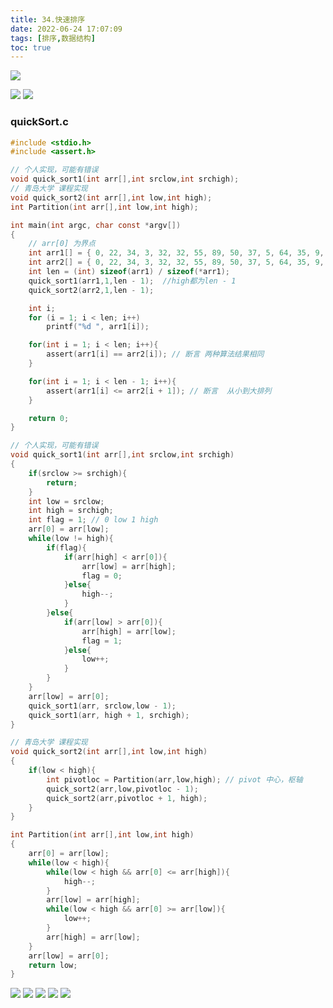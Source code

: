 ```yaml
---
title: 34.快速排序
date: 2022-06-24 17:07:09
tags: [排序,数据结构]
toc: true
---
```


![](http://codekenan.icu/img/32.快速排序思想.png)
<!--more-->
![](http://codekenan.icu/img/33.示例.png)
![](http://codekenan.icu/img/34.分析.png)

### quickSort.c

```c
#include <stdio.h>
#include <assert.h>

// 个人实现，可能有错误
void quick_sort1(int arr[],int srclow,int srchigh);
// 青岛大学 课程实现
void quick_sort2(int arr[],int low,int high);
int Partition(int arr[],int low,int high);

int main(int argc, char const *argv[])
{
	// arr[0] 为界点
	int arr1[] = { 0, 22, 34, 3, 32, 32, 55, 89, 50, 37, 5, 64, 35, 9, 70 };
	int arr2[] = { 0, 22, 34, 3, 32, 32, 55, 89, 50, 37, 5, 64, 35, 9, 70 };
    int len = (int) sizeof(arr1) / sizeof(*arr1);
	quick_sort1(arr1,1,len - 1);  //high都为len - 1
	quick_sort2(arr2,1,len - 1);

	int i;
    for (i = 1; i < len; i++)
        printf("%d ", arr1[i]);

    for(int i = 1; i < len; i++){
    	assert(arr1[i] == arr2[i]); // 断言 两种算法结果相同
    }

    for(int i = 1; i < len - 1; i++){
    	assert(arr1[i] <= arr2[i + 1]); // 断言  从小到大排列
    }

	return 0;
}

// 个人实现，可能有错误
void quick_sort1(int arr[],int srclow,int srchigh)
{
	if(srclow >= srchigh){
		return;
	}
	int low = srclow;
	int high = srchigh;
	int flag = 1; // 0 low 1 high
	arr[0] = arr[low];
	while(low != high){
		if(flag){
			if(arr[high] < arr[0]){
				arr[low] = arr[high];
				flag = 0;
			}else{
				high--;
			}
		}else{
			if(arr[low] > arr[0]){
				arr[high] = arr[low];
				flag = 1;
			}else{
				low++;
			}
		}
	}
	arr[low] = arr[0];
	quick_sort1(arr, srclow,low - 1);
	quick_sort1(arr, high + 1, srchigh);
}

// 青岛大学 课程实现
void quick_sort2(int arr[],int low,int high)
{
	if(low < high){
		int pivotloc = Partition(arr,low,high); // pivot 中心，枢轴
		quick_sort2(arr,low,pivotloc - 1);
		quick_sort2(arr,pivotloc + 1, high);
	}
}

int Partition(int arr[],int low,int high)
{
	arr[0] = arr[low];
	while(low < high){
		while(low < high && arr[0] <= arr[high]){
			high--;
		}
		arr[low] = arr[high];
		while(low < high && arr[0] >= arr[low]){
			low++;
		}
		arr[high] = arr[low];
	}
	arr[low] = arr[0];
	return low;
}
```

![](http://codekenan.icu/img/35.时间复杂度.png)
![](http://codekenan.icu/img/36.空间复杂度.png)
![](http://codekenan.icu/img/37.稳定性.png)
![](http://codekenan.icu/img/38.退化.png)
![](http://codekenan.icu/img/39.总结.png)

